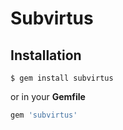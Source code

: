Subvirtus
======

Installation
------------

``` terminal
$ gem install subvirtus
```

or in your **Gemfile**

``` ruby
gem 'subvirtus'
```
